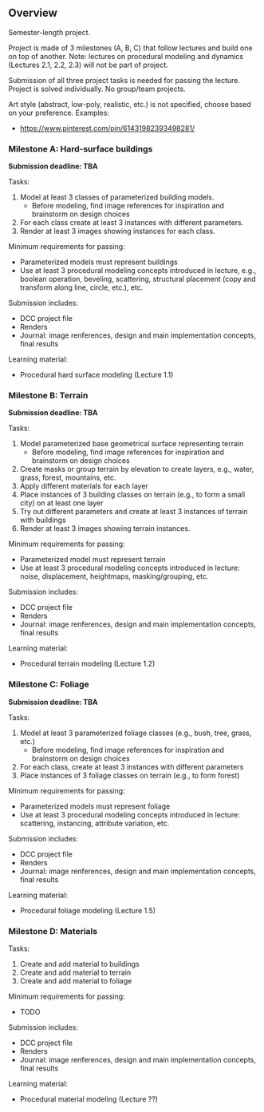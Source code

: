 
## Overview

Semester-length project.

Project is made of 3 milestones (A, B, C) that follow lectures and build one on top of another.
Note: lectures on procedural modeling and dynamics (Lectures 2.1, 2.2, 2.3) will not be part of project.

Submission of all three project tasks is needed for passing the lecture.
Project is solved individually. No group/team projects.

Art style (abstract, low-poly, realistic, etc.) is not specified, choose based on your preference. Examples:
* https://www.pinterest.com/pin/61431982393498281/

### Milestone A: Hard-surface buildings

**Submission deadline: TBA**

Tasks: 
1. Model at least 3 classes of parameterized building models. 
    * Before modeling, find image references for inspiration and brainstorm on design choices
2. For each class create at least 3 instances with different parameters.
3. Render at least 3 images showing instances for each class.

Minimum requirements for passing:
* Parameterized models must represent buildings
* Use at least 3 procedural modeling concepts introduced in lecture, e.g., boolean operation, beveling, scattering, structural placement (copy and transform along line, circle, etc.), etc.

Submission includes:
* DCC project file
* Renders
* Journal: image renferences, design and main implementation concepts, final results

Learning material:
* Procedural hard surface modeling (Lecture 1.1)

### Milestone B: Terrain 

**Submission deadline: TBA**

Tasks:
1. Model parameterized base geometrical surface representing terrain
    * Before modeling, find image references for inspiration and brainstorm on design choices
2. Create masks or group terrain by elevation to create layers, e.g., water, grass, forest, mountains, etc.
3. Apply different materials for each layer
4. Place instances of 3 building classes on terrain (e.g., to form a small city) on at least one layer
5. Try out different parameters and create at least 3 instances of terrain with buildings
6. Render at least 3 images showing terrain instances.

Minimum requirements for passing:
* Parameterized model must represent terrain
* Use at least 3 procedural modeling concepts introduced in lecture: noise, displacement, heightmaps, masking/grouping, etc.

Submission includes:
* DCC project file
* Renders
* Journal: image renferences, design and main implementation concepts, final results

Learning material:
* Procedural terrain modeling (Lecture 1.2)

### Milestone C: Foliage

**Submission deadline: TBA**

Tasks:
1. Model at least 3 parameterized foliage classes (e.g., bush, tree, grass, etc.)
    * Before modeling, find image references for inspiration and brainstorm on design choices
2. For each class, create at least 3 instances with different parameters
3. Place instances of 3 foliage classes on terrain (e.g., to form forest)

Minimum requirements for passing:
* Parameterized models must represent foliage
* Use at least 3 procedural modeling concepts introduced in lecture: scattering, instancing, attribute variation, etc.

Submission includes:
* DCC project file
* Renders
* Journal: image renferences, design and main implementation concepts, final results

Learning material:
* Procedural foliage modeling (Lecture 1.5)

### Milestone D: Materials

Tasks:
1. Create and add material to buildings
2. Create and add material to terrain
3. Create and add material to foliage

Minimum requirements for passing:
* TODO

Submission includes:
* DCC project file
* Renders
* Journal: image renferences, design and main implementation concepts, final results

Learning material:
* Procedural material modeling (Lecture ??)